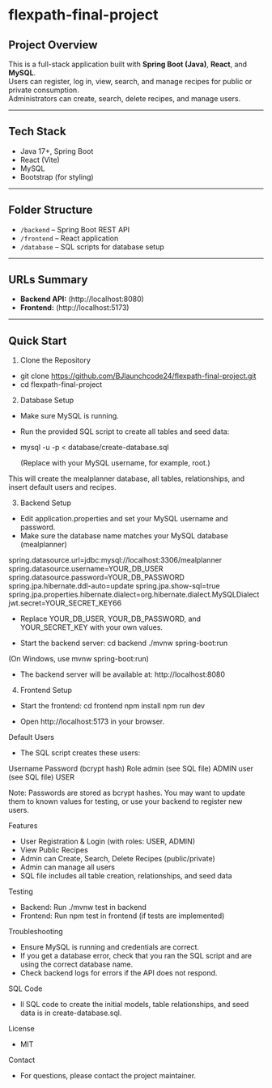 # flexpath-final-project

## Project Overview

This is a full-stack application built with **Spring Boot (Java)**, **React**, and **MySQL**.  
Users can register, log in, view, search, and manage recipes for public or private consumption.  
Administrators can create, search, delete recipes, and manage users.

---

## Tech Stack

- Java 17+, Spring Boot
- React (Vite)
- MySQL
- Bootstrap (for styling)

---

## Folder Structure

- `/backend` – Spring Boot REST API
- `/frontend` – React application
- `/database` – SQL scripts for database setup

---

## URLs Summary

- **Backend API:** (http://localhost:8080)
- **Frontend:** (http://localhost:5173)

---

## Quick Start




1. Clone the Repository
- git clone https://github.com/BJlaunchcode24/flexpath-final-project.git
- cd flexpath-final-project


2. Database Setup
- Make sure MySQL is running.

- Run the provided SQL script to create all tables and seed data:

- mysql -u <youruser> -p < database/create-database.sql

     (Replace <youruser> with your MySQL username, for example, root.)

This will create the mealplanner database, all tables, relationships, and insert default users and recipes.


3. Backend Setup
- Edit application.properties and set your MySQL username and password.
- Make sure the database name matches your MySQL database (mealplanner)

spring.datasource.url=jdbc:mysql://localhost:3306/mealplanner
spring.datasource.username=YOUR_DB_USER
spring.datasource.password=YOUR_DB_PASSWORD
spring.jpa.hibernate.ddl-auto=update
spring.jpa.show-sql=true
spring.jpa.properties.hibernate.dialect=org.hibernate.dialect.MySQLDialect
jwt.secret=YOUR_SECRET_KEY66

- Replace YOUR_DB_USER, YOUR_DB_PASSWORD, and YOUR_SECRET_KEY with your own values.

- Start the backend server:
cd backend
./mvnw spring-boot:run

(On Windows, use mvnw spring-boot:run)

- The backend server will be available at:
http://localhost:8080

4. Frontend Setup

- Start the frontend:
cd frontend
npm install
npm run dev

- Open http://localhost:5173 in your browser.



Default Users

- The SQL script creates these users:

Username	Password (bcrypt hash)	Role
admin	          (see SQL file)	ADMIN
user	           (see SQL file)	USER

Note: Passwords are stored as bcrypt hashes. You may want to update them to known values for testing, or use your backend to register new users.


Features

- User Registration & Login (with roles: USER, ADMIN)
- View Public Recipes
- Admin can Create, Search, Delete Recipes (public/private)
- Admin can manage all users
- SQL file includes all table creation, relationships, and seed data


Testing

- Backend: Run ./mvnw test in backend
- Frontend: Run npm test in frontend (if tests are implemented)


Troubleshooting

- Ensure MySQL is running and credentials are correct.
- If you get a database error, check that you ran the SQL script and are using the correct database name.
- Check backend logs for errors if the API does not respond.


SQL Code

- ll SQL code to create the initial models, table relationships, and seed data is in create-database.sql.


License

- MIT

Contact

- For questions, please contact the project maintainer.

